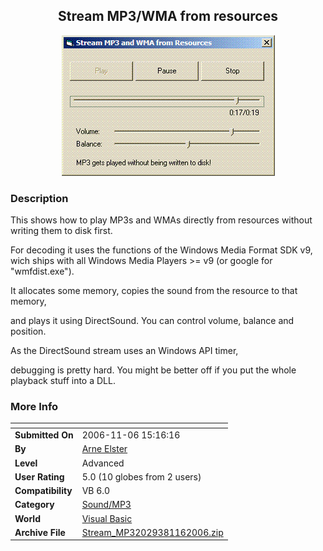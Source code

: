 ﻿<div align="center">

## Stream MP3/WMA from resources

<img src="PIC2006116161567611.GIF">
</div>

### Description

This shows how to play MP3s and WMAs directly from resources without writing them to disk first.

For decoding it uses the functions of the Windows Media Format SDK v9, wich ships with all Windows Media Players &gt;= v9 (or google for "wmfdist.exe").

It allocates some memory, copies the sound from the resource to that memory,

and plays it using DirectSound. You can control volume, balance and position.

As the DirectSound stream uses an Windows API timer,

debugging is pretty hard. You might be better off if you put the whole playback stuff into a DLL.
 
### More Info
 


<span>             |<span>
---                |---
**Submitted On**   |2006-11-06 15:16:16
**By**             |[Arne Elster](https://github.com/Planet-Source-Code/PSCIndex/blob/master/ByAuthor/arne-elster.md)
**Level**          |Advanced
**User Rating**    |5.0 (10 globes from 2 users)
**Compatibility**  |VB 6\.0
**Category**       |[Sound/MP3](https://github.com/Planet-Source-Code/PSCIndex/blob/master/ByCategory/sound-mp3__1-45.md)
**World**          |[Visual Basic](https://github.com/Planet-Source-Code/PSCIndex/blob/master/ByWorld/visual-basic.md)
**Archive File**   |[Stream\_MP32029381162006\.zip](https://github.com/Planet-Source-Code/arne-elster-stream-mp3-wma-from-resources__1-67020/archive/master.zip)









